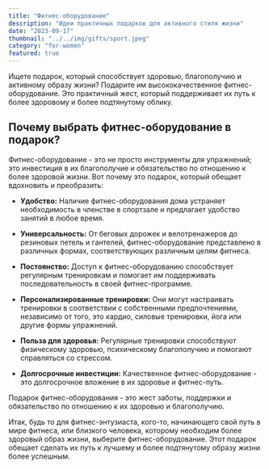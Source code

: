 ```yaml
---
title: "Фитнес-оборудование"
description: "Идеи практичных подарков для активного стиля жизни"
date: "2023-09-17"
thumbnail: "../../img/gifts/sport.jpeg"
category: "for-women"
featured: true
---
```


Ищете подарок, который способствует здоровью, благополучию и активному образу жизни? Подарите им высококачественное
фитнес-оборудование. Это практичный жест, который поддерживает их путь к более здоровому и более подтянутому облику.

## Почему выбрать фитнес-оборудование в подарок?

Фитнес-оборудование - это не просто инструменты для упражнений; это инвестиция в их благополучие и обязательство по
отношению к более здоровой жизни. Вот почему это подарок, который обещает вдохновить и преобразить:

- **Удобство:** Наличие фитнес-оборудования дома устраняет необходимость в членстве в спортзале и предлагает удобство
  занятий в любое время.

- **Универсальность:** От беговых дорожек и велотренажеров до резиновых петель и гантелей, фитнес-оборудование
  представлено в различных формах, соответствующих различным целям фитнеса.

- **Постоянство:** Доступ к фитнес-оборудованию способствует регулярным тренировкам и помогает им поддерживать
  последовательность в своей фитнес-программе.

- **Персонализированные тренировки:** Они могут настраивать тренировки в соответствии с собственными предпочтениями,
  независимо от того, это кардио, силовые тренировки, йога или другие формы упражнений.

- **Польза для здоровья:** Регулярные тренировки способствуют физическому здоровью, психическому благополучию и помогают
  справляться со стрессом.

- **Долгосрочные инвестиции:** Качественное фитнес-оборудование - это долгосрочное вложение в их здоровье и фитнес-путь.

Подарок фитнес-оборудования - это жест заботы, поддержки и обязательство по отношению к их здоровью и благополучию.

Итак, будь то для фитнес-энтузиаста, кого-то, начинающего свой путь в мире фитнеса, или близкого человека, которому
необходим более здоровый образ жизни, выберите фитнес-оборудование. Этот подарок обещает сделать их путь к лучшему и
более подтянутому образу жизни более успешным.

